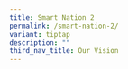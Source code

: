 ```yaml
---
title: Smart Nation 2
permalink: /smart-nation-2/
variant: tiptap
description: ""
third_nav_title: Our Vision
---
```


